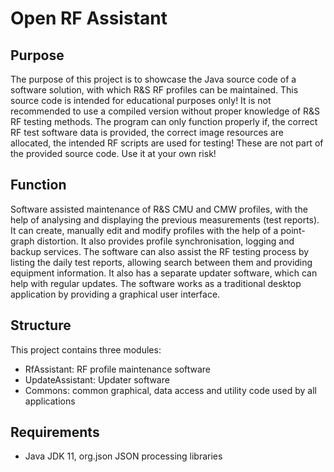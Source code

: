 # Open RF Assistant

## Purpose
The purpose of this project is to showcase the Java source code of a software solution, with which R&S RF profiles
can be maintained. This source code is intended for educational purposes only! It is not recommended to use a compiled
version without proper knowledge of R&S RF testing methods. The program can only function properly if, the correct RF test
software data is provided, the correct image resources are allocated, the intended RF scripts are used for testing! These
are not part of the provided source code. Use it at your own risk!

## Function
Software assisted maintenance of R&S CMU and CMW profiles, with the help of analysing and displaying the previous
measurements (test reports). It can create, manually edit and modify profiles with the help of a point-graph distortion.
It also provides profile synchronisation, logging and backup services. The software can also assist the RF testing
process by listing the daily test reports, allowing search between them and providing equipment information. It also
has a separate updater software, which can help with regular updates. The software works as a traditional desktop
application by providing a graphical user interface.

## Structure
This project contains three modules:
- RfAssistant: RF profile maintenance software
- UpdateAssistant: Updater software
- Commons: common graphical, data access and utility code used by all applications

## Requirements
- Java JDK 11, org.json JSON processing libraries